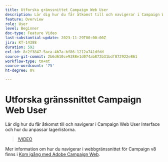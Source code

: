 ```yaml
---
title: Utforska gränssnittet Campaign Web User
description: Lär dig hur du får åtkomst till och navigerar i Campaign Web User Interface och hur du anpassar lagerlistorna. Upptäck AI-teknikassistenten.
feature: Overview
role: User
level: Beginner
doc-type: Feature Video
last-substantial-update: 2023-11-29T00:00:00Z
jira: KT-14388
duration: 592
exl-id: 8c2f3847-5aca-4b7a-bf86-1212a741dfdd
source-git-commit: 2b6d610ce9388e1d074ab872b31bdf072922e861
workflow-type: tm+mt
source-wordcount: '75'
ht-degree: 0%

---
```


# Utforska gränssnittet Campaign Web User

Lär dig hur du får åtkomst till och navigerar i Campaign Web User Interface och hur du anpassar lagerlistorna.

>[!VIDEO](https://video.tv.adobe.com/v/3427278/?learn=on)

Mer information om hur du navigerar i webbgränssnittet för Campaign v8 finns i [Kom igång med Adobe Campaign Web](https://experienceleague.adobe.com/docs/campaign-web/v8/start/get-started.html).

